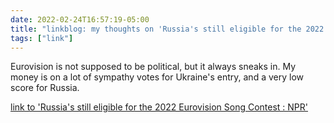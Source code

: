 ```yaml
---
date: 2022-02-24T16:57:19-05:00
title: "linkblog: my thoughts on 'Russia's still eligible for the 2022 Eurovision Song Contest : NPR'"
tags: ["link"]
---
```

Eurovision is not supposed to be political, but it always sneaks in. My money is on a lot of sympathy votes for Ukraine's entry, and a very low score for Russia.
 
[link to 'Russia's still eligible for the 2022 Eurovision Song Contest : NPR'](https://www.npr.org/2022/02/24/1082857170/russia-ukraine-eurovision-song-contest-2022)

